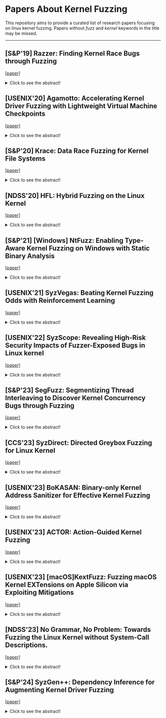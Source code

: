 # Papers About Kernel Fuzzing
This repository aims to provide a curated list of research papers focusing on linux kernel fuzzing. Papers without *fuzz* and *kernel* keywords in the title may be missed.

--------------------------------------------------------------------------------------------------------------------------
## [S&P'19] Razzer: Finding Kernel Race Bugs through Fuzzing

[[paper]](https://ieeexplore.ieee.org/stamp/stamp.jsp?tp=&arnumber=8835326)
<details>
  <summary>Click to see the abstract!</summary>
A data race in a kernel is an important class of bugs,  critically impacting the reliability and security of the associated  system.  As a result of a race, the kernel may become unresponsive.  Even worse, an attacker may launch a privilege escalation attack  to acquire root privileges.  In this paper, we propose RAZZER, a tool to find race bugs  in kernels.  The core of RAZZER is in guiding fuzz testing  towards potential data race spots in the kernel.  RAZZER employs  two techniques to find races efficiently: a static analysis and  a deterministic thread interleaving technique.  Using a static  analysis, RAZZER identifies over-approximated potential data  race spots, guiding the fuzzer to search for data races in the  kernel more efficiently.  Using the deterministic thread interleaving technique implemented at the hypervisor, RAZZER tames  the non-deterministic behavior of the kernel such that it can  deterministically trigger a race.  We implemented a prototype of RAZZER and ran the latest Linux kernel (from v4.16-rc3 to v4.18-  rc3) using RAZZER.  As a result, RAZZER discovered 30 new races  in the kernel, with 16 subsequently confirmed and accordingly  patched by kernel developers after they were reported.
</details>

## [USENIX'20] Agamotto: Accelerating Kernel Driver Fuzzing with Lightweight Virtual Machine Checkpoints

[[paper]](https://www.usenix.org/system/files/sec20-song.pdf)
<details>
  <summary>Click to see the abstract!</summary>
Kernel-mode drivers are challenging to analyze for vulnerabilities, yet play a critical role in maintaining the security  of OS kernels. Their wide attack surface, exposed via both  the system call interface and the peripheral interface, is often  found to be the most direct attack vector to compromise an OS  kernel. Researchers therefore have proposed many fuzzing  techniques to find vulnerabilities in kernel drivers. However,  the performance of kernel fuzzers is still lacking, for reasons  such as prolonged execution of kernel code, interference between test inputs, and kernel crashes. This paper proposes lightweight virtual machine checkpointing as a new primitive that enables high-throughput  kernel driver fuzzing. Our key insight is that kernel driver  fuzzers frequently execute similar test cases in a row, and that  their performance can be improved by dynamically creating  multiple checkpoints while executing test cases and skipping  parts of test cases using the created checkpoints. We built a  system, dubbed Agamotto, around the virtual machine checkpointing primitive and evaluated it by fuzzing the peripheral  attack surface of USB and PCI drivers in Linux. The results  are convincing. Agamotto improved the performance of the  state-of-the-art kernel fuzzer, Syzkaller, by 66.6% on average in fuzzing 8 USB drivers, and an AFL-based PCI fuzzer  by 21.6% in fuzzing 4 PCI drivers, without modifying their  underlying input generation algorithm.
</details>

## [S&P'20] Krace: Data Race Fuzzing for Kernel File Systems

[[paper]](https://ieeexplore.ieee.org/stamp/stamp.jsp?tp=&arnumber=9152693)
<details>
  <summary>Click to see the abstract!</summary>
Data races occur when two threads fail to use  proper synchronization when accessing shared data.  In kernel file  systems, which are highly concurrent by design, data races are  common mistakes and often wreak havoc on the users, causing  inconsistent states or data losses.  Prior fuzzing practices on file  systems have been effective in uncovering hundreds of bugs, but  they mostly focus on the sequential aspect of file system execution  and do not comprehensively explore the concurrency dimension  and hence, forgo the opportunity to catch data races.  In this paper, we bring coverage-guided fuzzing to the concurrency dimension with three new constructs: 1) a new coverage  tracking metric, alias coverage, specially designed to capture  the exploration progress in the concurrency dimension;  2) an  evolution algorithm for generating, mutating, and merging multithreaded syscall sequences as inputs for concurrency fuzzing;   and 3) a comprehensive lockset and happens-before modeling for  kernel synchronization primitives for precise data race detection.  These components are integrated into KRACE, an end-to-end  fuzzing framework that has discovered 23 data races in ext4,  btrfs, and the VFS layer so far, and 9 are confirmed to be harmful.
</details>

## [NDSS'20] HFL: Hybrid Fuzzing on the Linux Kernel

[[paper]](https://www.ndss-symposium.org/wp-content/uploads/2020/02/24018-paper.pdf)
<details>
  <summary>Click to see the abstract!</summary>
Hybrid fuzzing, combining symbolic execution and  fuzzing, is a promising approach for vulnerability discovery  because each approach can complement the other.  However,  we observe that applying hybrid fuzzing to kernel testing is  challenging because the following unique characteristics of the  kernel make a naive adoption of hybrid fuzzing inefficient: 1) having indirect control transfers determined by system call  arguments, 2) controlling and matching internal system state via  system calls, and 3) inferring nested argument type for invoking  system calls.  Failure to handling such challenges will render both  fuzzing and symbolic execution inefficient, and thereby, will result  in an inefficient hybrid fuzzing.  Although these challenges are  essential to both fuzzing and symbolic execution, to the best of  our knowledge, existing kernel testing approaches either naively  use each technique separately without handling such challenges  or imprecisely handle a part of challenges only by static analysis.  To this end, this paper proposes HFL, which not only  combines fuzzing with symbolic execution for hybrid fuzzing  but also addresses kernel-specific fuzzing challenges via three  distinct features: 1) converting indirect control transfers to direct  transfers, 2) inferring system call sequence to build a consistent  system state, and 3) identifying nested arguments types of system  calls.  As a result, HFL found 24 previously unknown vulnerabilities in recent Linux kernels.  Additionally, HFL achieves 15%  and 26% higher code coverage than Moonshine and Syzkaller,  respectively, and over kAFL/S2E/TriforceAFL, achieving even  four times better coverage, using the same amount of resources (CPU, time, etc.).  Regarding vulnerability discovery performance, HFL found 13 known vulnerabilities more than three times faster  than Syzkaller.
</details>

## [S&P'21] [Windows] NtFuzz: Enabling Type-Aware Kernel Fuzzing on Windows with Static Binary Analysis

[[paper]](https://ieeexplore.ieee.org/stamp/stamp.jsp?tp=&arnumber=9519448)
<details>
  <summary>Click to see the abstract!</summary>
Although it is common practice for kernel fuzzers to leverage type information of system calls, current Windows kernel fuzzers do not follow the practice as most system calls are private and largely undocumented.  In this paper, we present a practical static binary analyzer that automatically infers system call types on Windows at scale.  We incorporate our analyzer to NtFuzz, a type-aware Windows kernel fuzzing framework.  To our knowledge, this is the first practical fuzzing system that utilizes scalable binary analysis on a COTS OS.  With NtFuzz, we found 11 previously unknown kernel bugs, and earned $25,000 through the bug bounty program offered by Microsoft.  All these results confirm the practicality of our system as a kernel fuzzer.
</details>

## [USENIX'21] SyzVegas: Beating Kernel Fuzzing Odds with Reinforcement Learning

[[paper]](https://www.usenix.org/system/files/sec21-wang-daimeng.pdf)
<details>
  <summary>Click to see the abstract!</summary>
Fuzzing embeds a large number of decisions requiring finetuned and hard-coded parameters to maximize its efficiency. This is especially true for kernel fuzzing due to (1) OS kernels’ sheer size and complexity, (2) a unique syscall interface  that requires special handling (e.g., encoding explicit dependencies among syscalls), and (3) behaviors of inputs (i.e., test  cases) are often not reproducible due to the stateful nature of OS kernels. Hence, Syzkaller [14], the state-of-art gray-box  kernel fuzzer, incorporates numerous procedures, decision  points, and hard-coded parameters master-crafted by domain  experts. Unfortunately, hard-coded strategies cannot adjust  to factors such as different fuzzing environments/targets and  the dynamically changing potency of tasks and/or seeds, limiting the overall effectiveness of the fuzzer. In this paper,  we propose SYZVEGAS, a fuzzer that dynamically and automatically adapts two of the most critical decision points  in Syzkaller, task selection and seed selection, to remarkably  improve coverage reached per unit-time. SYZVEGAS’s adaptation leverages multi-armed-bandit (MAB) algorithms along  with a novel reward assessment model. Our extensive evaluations of SYZVEGAS on the latest Linux Kernel and its subsystems demonstrate that it (i) finds up to 38.7% more coverage  than the default Syzkaller, (ii) better discovers bugs/crashes (8 more unique crashes) and (iii) has very low 2.1% performance overhead. We reported our findings to Google’s Syzkaller team and are actively working on pushing our  changes upstream.
</details>

## [USENIX'22] SyzScope: Revealing High-Risk Security Impacts of Fuzzer-Exposed Bugs in Linux kernel

[[paper]](https://www.usenix.org/system/files/sec22-zou.pdf)
<details>
  <summary>Click to see the abstract!</summary>
Fuzzing has become one of the most effective bug finding approach for software. In recent years, 24*7 continuous fuzzing platforms have emerged to test critical  pieces of software, e.g., Linux kernel. Though capable of  discovering many bugs and providing reproducers (e.g.,  proof-of-concepts), a major problem is that they neglect a  critical function that should have been built-in, i.e., evaluation of a bug’s security impact. It is well-known that  the lack of understanding of security impact can lead to  delayed bug fixes as well as patch propagation. In this  paper, we develop SyzScope, a system that can automatically uncover new “high-risk” impacts given a bug  with seemingly “low-risk” impacts. From analyzing over  a thousand low-risk bugs on syzbot, SyzScope successfully determined that 183 low-risk bugs (more than 15%)  in fact contain high-risk impacts, e.g., control flow hijack  and arbitrary memory write, some of which still do not  have patches available yet.
</details>

## [S&P'23] SegFuzz: Segmentizing Thread Interleaving to Discover Kernel Concurrency Bugs through Fuzzing

[[paper]](https://ieeexplore.ieee.org/stamp/stamp.jsp?tp=&arnumber=10179398)
<details>
  <summary>Click to see the abstract!</summary>
Discovering kernel concurrency bugs through fuzzing is challenging. Identifying kernel concurrency bugs, as opposed to non-concurrency bugs, necessitates an analysis of possible interleavings between two or more threads. However, because the search space of thread interleaving is vast, it is impractical to investigate all conceivable thread interleavings. To explore the vast search space, most previous approaches perform random or simple heuristic searches without having coverage for thread interleaving or with an insufficient form of coverage. As a result, they either conduct wasteful searches with redundant executions or overlook concurrent bugs that their coverage cannot address.To overcome such limitations, we propose SegFuzz, a fuzzing framework for kernel concurrency bugs. When exploring the search space of thread interleavings, SegFuzz decomposes an entire thread interleaving into a set of segments, each of which represents an interleaving of the small number of instructions, and utilizes individual segments as interleaving coverage, called interleaving segment coverage. When searching for thread interleavings, SegFuzz mutates interleavings in explored interleaving segments to construct new thread interleavings that have not yet been explored. With SegFuzz, we discover new 21 concurrency bugs in Linux kernels, and demonstrate the efficiency of SegFuzz by showing that SegFuzz can identify known bugs on average 4.1 times quickly than the state-of-the-art approaches.
</details>

## [CCS'23] SyzDirect: Directed Greybox Fuzzing for Linux Kernel

[[paper]](https://dl.acm.org/doi/pdf/10.1145/3576915.3623146)
<details>
  <summary>Click to see the abstract!</summary>
Bug reports and patch commits are dramatically increasing for OS kernels, incentivizing a critical need for kernel-level bug  reproduction and patch testing.  Directed greybox fuzzing (DGF),  aiming to stress-test a specific part of code, is a promising approach  for bug reproduction and patch testing.  However, the existing DGF methods exclusively target user-space applications, presenting  intrinsic limitations in handling OS kernels.  In particular, these  methods cannot pinpoint the appropriate system calls and the  needed syscall parameter values to reach the target location,  resulting in low efficiency and waste of resources.  In this paper, we present SyzDirect, a DGF solution for the Linux kernel.  With a novel, scalable static analysis of the Linux  kernel, SyzDirect identifies valuable information such as correct  system calls and conditions on their arguments to reach the target  location.  During fuzzing, SyzDirect utilizes the static analysis  results to guide the generation and mutation of test cases, followed  by leveraging distance-based feedback for seed prioritization and  power scheduling.  We evaluated SyzDirect on upstream Linux  kernels for bug reproduction and patch testing.  The results show  that SyzDirect can reproduce 320% more bugs and reach 25.6%  more target patches than generic kernel fuzzers.  It also improves  the speed of bug reproduction and patch reaching by a factor of 154.3 and 680.9, respectively.
</details>

## [USENIX'23] BoKASAN: Binary-only Kernel Address Sanitizer for Effective Kernel Fuzzing

[[paper]](https://www.usenix.org/system/files/usenixsecurity23-cho.pdf)
<details>
  <summary>Click to see the abstract!</summary>
Fuzzing has become one of the most effective bug finding approach for software. In recent years, 24*7 continuous fuzzing platforms have emerged to test critical  pieces of software, e.g., Linux kernel. Though Kernel Address Sanitizer (KASAN), an invaluable tool for  finding use-after-free and out-of-bounds bugs in the Linux  kernel, needs the kernel source for compile-time instrumentation. To apply KASAN to closed-source systems, we should  develop a binary-only KASAN, which is challenging. A technique that uses binary rewriting and processor support to run KASAN for binary modules needs a KASAN-applied kernel, thereby still the kernel source. Dynamic instrumentation  offers an alternative way to it but greatly increases the performance overhead, rendering the kernel fuzzing impractical. To address these problems, we present the first practical,  binary-only KASAN named BoKASAN, which conducts address sanitization through dynamic instrumentation for the  entire kernel binaries efficiently. Our key idea is selective  sanitization, which identifies target processes to sanitize and  hooks the page fault mechanism for significantly reducing the  performance overhead of dynamic instrumentation. Our key  insight is that the kernel bugs are most relevant to the processes created by a fuzzer. Thus, BoKASAN deliberately sanitizes the target memory regions related to these processes and  leaves the remains unsanitized for effective kernel fuzzing. Our evaluation results show that BoKASAN is practical  on closed-source systems, achieving the compiler-level performance of KASAN even on binary-only kernels and modules. Compared to KASAN on the Linux kernel, BoKASAN  detected slightly more bugs in the Janus dataset and slightly  fewer bugs in the Syzkaller/SyzVegas dataset; and BoKASAN  found the same number of unique bugs in the 5-day fuzzing  and executed the similar number of basic blocks. For binary  modules on the Windows kernel and the Linux kernel, resp., BoKASAN was effective in finding bugs. An ablation result  shows that selective sanitization affected these outcomes.
</details>

## [USENIX'23] ACTOR: Action-Guided Kernel Fuzzing

[[paper]](https://www.usenix.org/system/files/usenixsecurity23-fleischer.pdf)
<details>
  <summary>Click to see the abstract!</summary>
Fuzzing reliably and efficiently finds bugs in software,  including operating system kernels. In general, higher code  coverage leads to the discovery of more bugs. This is why most  existing kernel fuzzers adopt strategies to generate a series of  inputs that attempt to greedily maximize the amount of code  that they exercise. However, simply executing code may not  be sufficient to reveal bugs that require specific sequences of  actions. Synthesizing inputs to trigger such bugs depends on  two aspects: (i) the actionsthe executed code takes, and (ii) the  order in which those actions are taken. An action is a high-level  operation, such as a heap allocation, that is performed by the  executed code and has a specific semantic meaning. ACTOR, our action-guided kernel fuzzing framework,  deviates from traditional methods. Instead of focusing on  code coverage optimization, our approach generates fuzzer  programs (inputs) that leverage our understanding of triggered  actions and their temporal relationships. Specifically, we  first capture actions that potentially operate on shared data  structures at different times. Then, we synthesize programs  using those actions as building blocks, guided by bug  templates expressed in our domain-specific language. We evaluated ACTOR on four different versions of the Linux  kernel, including two well-tested and frequently updated  long-term (5.4.206, 5.10.131) versions, a stable (5.19), and  the latest (6.2-rc5) release. Our evaluation revealed a total of 41 previously unknown bugs, of which 9 have already been  fixed. Interestingly, 15 (36.59%) of them were discovered in  less than a day.
</details>

## [USENIX'23] [macOS]KextFuzz: Fuzzing macOS Kernel EXTensions on Apple Silicon via Exploiting Mitigations

[[paper]](https://www.usenix.org/system/files/usenixsecurity23-yin.pdf)
<details>
  <summary>Click to see the abstract!</summary>
macOS drivers, i.e., Kernel EXTensions (kext), are attractive attack targets for adversaries. However, automatically  discovering vulnerabilities in kexts is extremely challenging  because kexts are mostly closed-source, and the latest macOS  running on customized Apple Silicon has limited tool-chain  support. Most existing static analysis and dynamic testing  solutions cannot be applied to the latest macOS. In this paper,  we present the first smart fuzzing solution KextFuzz to detect  bugs in the latest macOS kexts running on Apple Silicon. Unlike existing driver fuzzing solutions, KextFuzz does not  require source code, execution traces, hypervisors, or hardware features (e.g., coverage tracing) and thus is universal  and practical. We note that macOS has deployed many mitigations, including pointer authentication, code signature, and  userspace kernel layer wrappers, to thwart potential attacks. These mitigations can provide extra knowledge and resources  for us to enable kernel fuzzing. KextFuzz exploits these mitigation schemes to instrument the binary for coverage tracking,  test privileged kext code that is guarded and infrequently accessed, and infer the type and semantic information of the  kext interfaces. KextFuzz has found 48 unique kernel bugs in  the macOS kexts and got five CVEs. Some bugs could cause  severe consequences like non-recoverable denial-of-service  or damages.
</details>

## [NDSS'23] No Grammar, No Problem: Towards Fuzzing the Linux Kernel without System-Call Descriptions.

[[paper]](https://www.ndss-symposium.org/wp-content/uploads/2023/02/ndss2023_f688_paper.pdf)
<details>
  <summary>Click to see the abstract!</summary>
The integrity of the entire computing ecosystem  depends on the security of our operating systems (OSes).  Unfortunately, due to the scale and complexity of OS code, hundreds  of security issues are found in OSes, every year [32].  As such,  operating systems have constantly been prime use-cases for  applying security-analysis tools.  In recent years, fuzz-testing has  appeared as the dominant technique for automatically finding  security issues in software.  As such, fuzzing has been adapted  to find thousands of bugs in kernels [14].  However, modern OS  fuzzers, such as Syzkaller, rely on precise, extensive, manuallycreated harnesses and grammars for each interface fuzzed within  the kernel.  Due to this reliance on grammars, current OS fuzzers  are faced with scaling-issues.  In this paper, we present FUZZNG, our generic approach to  fuzzing system-calls on OSes.  Unlike Syzkaller, FUZZNG does not  require intricate descriptions of system-call interfaces in order to  function.  Instead FUZZNG leverages fundamental kernel design  features in order to reshape and simplify the fuzzer’s input-space.  As such FUZZNG only requires a small config, for each new  target: essentially a list of files and system-call numbers the fuzzer  should explore.  We implemented FUZZNG for the Linux kernel.  Testing FUZZNG over 10 Linux components with extensive descriptions in Syzkaller showed that, on average, FUZZNG achieves 102.5% of Syzkaller’s coverage.  FUZZNG found 9 new bugs (5 in components that Syzkaller had already fuzzed extensively,  for years).  Additionally, FUZZNG’s lightweight configs are less  than 1.7% the size of Syzkaller’s manually-written grammars. Crucially, FUZZNG achieves this without initial seed-inputs, or  expert guidance.
</details>

## [S&P'24] SyzGen++: Dependency Inference for Augmenting Kernel Driver Fuzzing

[[paper]](https://ieeexplore.ieee.org/stamp/stamp.jsp?tp=&arnumber=10646807)
<details>
  <summary>Click to see the abstract!</summary>
In recent years, kernel fuzzing research has experienced a significant surge. Among various kernel fuzzers, Syzkaller stands out as the state-of-the-art tool, having identified over 5,000 bugs in the Linux kernel. Syzkaller’s success can be attributed to its utilization of manually-curated  syscall specifications provided by kernel experts. However, this  process is time-consuming and not scalable due to complex  input structures and unknown dependencies among syscalls. Consequently, a substantial portion of the kernel codebase,  specifically kernel drivers, lacks specifications, posing a significant security risk. In this paper, we introduce SyzGen++, an innovative  approach for automatically inferring dependencies between  syscalls and generating specifications without relying on existing test suites. Specifically, we define two fundamental building  blocks of insertion and lookup operations and their pairing  to accurately identify dependencies. We evaluated SyzGen++  against existing state-of-the-art techniques on both Linux  and macOS drivers. Our results demonstrate that SyzGen++  uncovered 245 more dependencies. Furthermore, SyzGen++  outperforms DIFUZE, KSG, and SyzDescribe in terms of code  coverage, achieving 71%, 67%, and 39% improvement on  average, respectively. Notably, our evaluation discovered 10  previously unknown bugs in Linux Kernel 6.2 using specifications generated by SyzGen++, resulting in 6 CVEs, which  demonstrates its effectiveness in identifying vulnerabilities.
</details>
